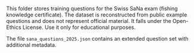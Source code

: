 This folder stores training questions for the Swiss SaNa exam (fishing knowledge certificate).
The dataset is reconstructed from public example questions and does not represent official material.
It falls under the Open-Ethics License. Use it only for educational purposes.

The file `sana_questions_2025.json` contains an extended question set with
additional metadata.
